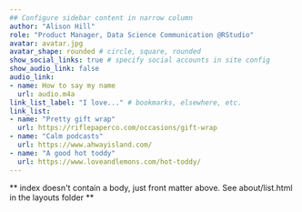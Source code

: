 ```yaml
---
## Configure sidebar content in narrow column
author: "Alison Hill"
role: "Product Manager, Data Science Communication @RStudio"
avatar: avatar.jpg
avatar_shape: rounded # circle, square, rounded
show_social_links: true # specify social accounts in site config
show_audio_link: false
audio_link: 
- name: How to say my name
  url: audio.m4a
link_list_label: "I love..." # bookmarks, elsewhere, etc.
link_list:
- name: "Pretty gift wrap"
  url: https://riflepaperco.com/occasions/gift-wrap
- name: "Calm podcasts"
  url: https://www.ahwayisland.com/
- name: "A good hot toddy"
  url: https://www.loveandlemons.com/hot-toddy/
---
```


** index doesn't contain a body, just front matter above.
See about/list.html in the layouts folder **
